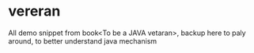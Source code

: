 # vereran
All demo snippet from book&lt;To be a JAVA vetaran>, backup here to paly around, to better understand java mechanism

